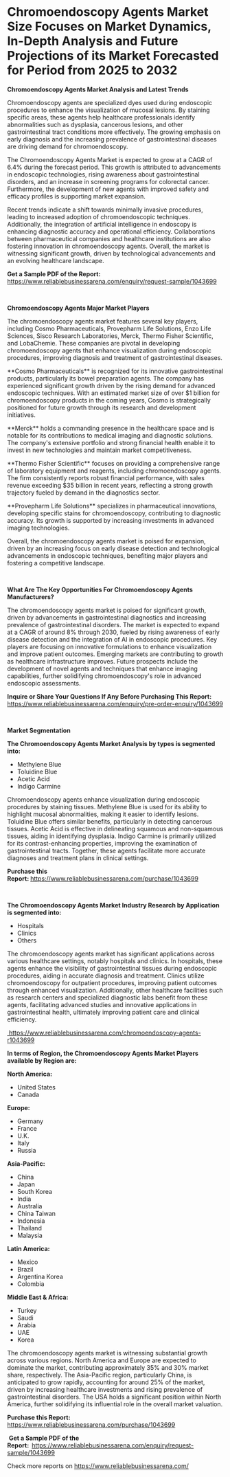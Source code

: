 <p><h1>Chromoendoscopy Agents Market Size Focuses on Market Dynamics, In-Depth Analysis and Future Projections of its Market Forecasted for Period from 2025 to 2032</h1></p><p><strong>Chromoendoscopy Agents Market Analysis and Latest Trends</strong></p>
<p><p>Chromoendoscopy agents are specialized dyes used during endoscopic procedures to enhance the visualization of mucosal lesions. By staining specific areas, these agents help healthcare professionals identify abnormalities such as dysplasia, cancerous lesions, and other gastrointestinal tract conditions more effectively. The growing emphasis on early diagnosis and the increasing prevalence of gastrointestinal diseases are driving demand for chromoendoscopy.</p><p>The Chromoendoscopy Agents Market is expected to grow at a CAGR of 6.4% during the forecast period. This growth is attributed to advancements in endoscopic technologies, rising awareness about gastrointestinal disorders, and an increase in screening programs for colorectal cancer. Furthermore, the development of new agents with improved safety and efficacy profiles is supporting market expansion.</p><p>Recent trends indicate a shift towards minimally invasive procedures, leading to increased adoption of chromoendoscopic techniques. Additionally, the integration of artificial intelligence in endoscopy is enhancing diagnostic accuracy and operational efficiency. Collaborations between pharmaceutical companies and healthcare institutions are also fostering innovation in chromoendoscopy agents. Overall, the market is witnessing significant growth, driven by technological advancements and an evolving healthcare landscape.</p></p>
<p><strong>Get a Sample PDF of the Report:&nbsp;</strong> <a href="https://www.reliablebusinessarena.com/enquiry/request-sample/1043699?utm_campaign=2886&utm_medium=2&utm_source=Github&utm_content=ia&utm_term=03032025&utm_id=chromoendoscopy-agents">https://www.reliablebusinessarena.com/enquiry/request-sample/1043699</a></p>
<p>&nbsp;</p>
<p><strong>Chromoendoscopy Agents Major Market Players</strong></p>
<p><p>The chromoendoscopy agents market features several key players, including Cosmo Pharmaceuticals, Provepharm Life Solutions, Enzo Life Sciences, Sisco Research Laboratories, Merck, Thermo Fisher Scientific, and LobaChemie. These companies are pivotal in developing chromoendoscopy agents that enhance visualization during endoscopic procedures, improving diagnosis and treatment of gastrointestinal diseases.</p><p>**Cosmo Pharmaceuticals** is recognized for its innovative gastrointestinal products, particularly its bowel preparation agents. The company has experienced significant growth driven by the rising demand for advanced endoscopic techniques. With an estimated market size of over $1 billion for chromoendoscopy products in the coming years, Cosmo is strategically positioned for future growth through its research and development initiatives.</p><p>**Merck** holds a commanding presence in the healthcare space and is notable for its contributions to medical imaging and diagnostic solutions. The company's extensive portfolio and strong financial health enable it to invest in new technologies and maintain market competitiveness.</p><p>**Thermo Fisher Scientific** focuses on providing a comprehensive range of laboratory equipment and reagents, including chromoendoscopy agents. The firm consistently reports robust financial performance, with sales revenue exceeding $35 billion in recent years, reflecting a strong growth trajectory fueled by demand in the diagnostics sector.</p><p>**Provepharm Life Solutions** specializes in pharmaceutical innovations, developing specific stains for chromoendoscopy, contributing to diagnostic accuracy. Its growth is supported by increasing investments in advanced imaging technologies.</p><p>Overall, the chromoendoscopy agents market is poised for expansion, driven by an increasing focus on early disease detection and technological advancements in endoscopic techniques, benefiting major players and fostering a competitive landscape.</p></p>
<p>&nbsp;</p>
<p><strong>What Are The Key Opportunities For Chromoendoscopy Agents Manufacturers?</strong></p>
<p><p>The chromoendoscopy agents market is poised for significant growth, driven by advancements in gastrointestinal diagnostics and increasing prevalence of gastrointestinal disorders. The market is expected to expand at a CAGR of around 8% through 2030, fueled by rising awareness of early disease detection and the integration of AI in endoscopic procedures. Key players are focusing on innovative formulations to enhance visualization and improve patient outcomes. Emerging markets are contributing to growth as healthcare infrastructure improves. Future prospects include the development of novel agents and techniques that enhance imaging capabilities, further solidifying chromoendoscopy's role in advanced endoscopic assessments.</p></p>
<p><strong>Inquire or Share Your Questions If Any Before Purchasing This Report:</strong> <a href="https://www.reliablebusinessarena.com/enquiry/pre-order-enquiry/1043699?utm_campaign=2886&utm_medium=2&utm_source=Github&utm_content=ia&utm_term=03032025&utm_id=chromoendoscopy-agents">https://www.reliablebusinessarena.com/enquiry/pre-order-enquiry/1043699</a></p>
<p>&nbsp;</p>
<p><strong>Market Segmentation</strong></p>
<p><strong>The Chromoendoscopy Agents Market Analysis by types is segmented into:</strong></p>
<p><ul><li>Methylene Blue</li><li>Toluidine Blue</li><li>Acetic Acid</li><li>Indigo Carmine</li></ul></p>
<p><p>Chromoendoscopy agents enhance visualization during endoscopic procedures by staining tissues. Methylene Blue is used for its ability to highlight mucosal abnormalities, making it easier to identify lesions. Toluidine Blue offers similar benefits, particularly in detecting cancerous tissues. Acetic Acid is effective in delineating squamous and non-squamous tissues, aiding in identifying dysplasia. Indigo Carmine is primarily utilized for its contrast-enhancing properties, improving the examination of gastrointestinal tracts. Together, these agents facilitate more accurate diagnoses and treatment plans in clinical settings.</p></p>
<p><strong>Purchase this Report:&nbsp;</strong><a href="https://www.reliablebusinessarena.com/purchase/1043699?utm_campaign=2886&utm_medium=2&utm_source=Github&utm_content=ia&utm_term=03032025&utm_id=chromoendoscopy-agents">https://www.reliablebusinessarena.com/purchase/1043699</a></p>
<p>&nbsp;</p>
<p><strong>The Chromoendoscopy Agents Market Industry Research by Application is segmented into:</strong></p>
<p><ul><li>Hospitals</li><li>Clinics</li><li>Others</li></ul></p>
<p><p>The chromoendoscopy agents market has significant applications across various healthcare settings, notably hospitals and clinics. In hospitals, these agents enhance the visibility of gastrointestinal tissues during endoscopic procedures, aiding in accurate diagnosis and treatment. Clinics utilize chromoendoscopy for outpatient procedures, improving patient outcomes through enhanced visualization. Additionally, other healthcare facilities such as research centers and specialized diagnostic labs benefit from these agents, facilitating advanced studies and innovative applications in gastrointestinal health, ultimately improving patient care and clinical efficiency.</p></p>
<p><a href="https://www.reliablebusinessarena.com/chromoendoscopy-agents-r1043699?utm_campaign=2886&utm_medium=2&utm_source=Github&utm_content=ia&utm_term=03032025&utm_id=chromoendoscopy-agents">&nbsp;https://www.reliablebusinessarena.com/chromoendoscopy-agents-r1043699</a></p>
<p><strong>In terms of Region, the Chromoendoscopy Agents Market Players available by Region are:</strong></p>
<p>
    <p> <strong> North America: </strong>
        <ul>
            <li>United States</li>
            <li>Canada</li>
        </ul>
        </p> 
    <p> <strong> Europe: </strong>
        <ul>
            <li>Germany</li>
            <li>France</li>
            <li>U.K.</li>
            <li>Italy</li>
            <li>Russia</li>
        </ul>
        </p> 
    <p> <strong> Asia-Pacific: </strong>
        <ul>
            <li>China</li>
            <li>Japan</li>
            <li>South Korea</li>
            <li>India</li>
            <li>Australia</li>
            <li>China Taiwan</li>
            <li>Indonesia</li>
            <li>Thailand</li>
            <li>Malaysia</li>
        </ul>
        </p> 
    <p> <strong> Latin America: </strong>
        <ul>
            <li>Mexico</li>
            <li>Brazil</li>
            <li>Argentina Korea</li>
            <li>Colombia</li>
        </ul>
        </p> 
    <p> <strong> Middle East & Africa: </strong>
        <ul>
            <li>Turkey</li>
            <li>Saudi</li>
            <li>Arabia</li>
            <li>UAE</li>
            <li>Korea</li>
        </ul>
    </p>
    </p>
<p><p>The chromoendoscopy agents market is witnessing substantial growth across various regions. North America and Europe are expected to dominate the market, contributing approximately 35% and 30% market share, respectively. The Asia-Pacific region, particularly China, is anticipated to grow rapidly, accounting for around 25% of the market, driven by increasing healthcare investments and rising prevalence of gastrointestinal disorders. The USA holds a significant position within North America, further solidifying its influential role in the overall market valuation.</p></p>
<p><strong>Purchase this Report: </strong><a href="https://www.reliablebusinessarena.com/purchase/1043699?utm_campaign=2886&utm_medium=2&utm_source=Github&utm_content=ia&utm_term=03032025&utm_id=chromoendoscopy-agents">https://www.reliablebusinessarena.com/purchase/1043699</a></p>
<p>&nbsp;<strong>Get a Sample PDF of the Report:&nbsp;&nbsp;</strong><a href="https://www.reliablebusinessarena.com/enquiry/request-sample/1043699?utm_campaign=2886&utm_medium=2&utm_source=Github&utm_content=ia&utm_term=03032025&utm_id=chromoendoscopy-agents">https://www.reliablebusinessarena.com/enquiry/request-sample/1043699</a></p>
<p><strong></strong></p>
<p>Check more reports on <a href="https://www.reliablebusinessarena.com/?utm_campaign=2886&utm_medium=2&utm_source=Github&utm_content=ia&utm_term=03032025&utm_id=chromoendoscopy-agents">https://www.reliablebusinessarena.com/</a></p>